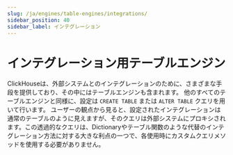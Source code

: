 ```yaml
---
slug: /ja/engines/table-engines/integrations/
sidebar_position: 40
sidebar_label: インテグレーション
---
```


# インテグレーション用テーブルエンジン

ClickHouseは、外部システムとのインテグレーションのために、さまざまな手段を提供しており、その中にはテーブルエンジンも含まれます。 他のすべてのテーブルエンジンと同様に、設定は `CREATE TABLE` または `ALTER TABLE` クエリを用いて行います。 ユーザーの観点から見ると、設定されたインテグレーションは通常のテーブルのように見えますが、そのクエリは外部システムにプロキシされます。この透過的なクエリは、Dictionaryやテーブル関数のような代替のインテグレーション方法に対する大きな利点の一つで、各使用時にカスタムクエリメソッドを使用する必要がありません。
